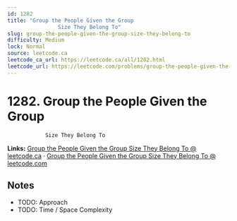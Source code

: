 ```yaml
--- 
id: 1282
title: "Group the People Given the Group
                Size They Belong To"
slug: group-the-people-given-the-group-size-they-belong-to
difficulty: Medium
lock: Normal
source: leetcode.ca
leetcode_ca_url: https://leetcode.ca/all/1282.html
leetcode_url: https://leetcode.com/problems/group-the-people-given-the-group-size-they-belong-to/
---
```


# 1282. Group the People Given the Group
                Size They Belong To

**Links:** [Group the People Given the Group
                Size They Belong To @ leetcode.ca](https://leetcode.ca/all/1282.html) · [Group the People Given the Group
                Size They Belong To @ leetcode.com](https://leetcode.com/problems/group-the-people-given-the-group-size-they-belong-to/)

## Notes
- TODO: Approach
- TODO: Time / Space Complexity
